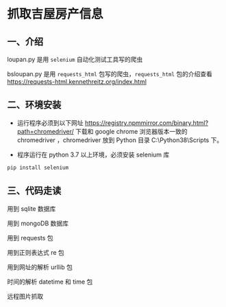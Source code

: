 # 抓取吉屋房产信息

## 一、介绍

loupan.py 是用 `selenium` 自动化测试工具写的爬虫

bsloupan.py 是用 `requests_html` 包写的爬虫，`requests_html` 包的介绍查看 https://requests-html.kennethreitz.org/index.html

## 二、环境安装

- 运行程序必须到以下网址 https://registry.npmmirror.com/binary.html?path=chromedriver/ 下载和 google chrome 浏览器版本一致的  chromedriver ，chromedriver 放到 Python 目录 C:\Python38\Scripts 下。

- 程序运行在 python 3.7 以上环境，必须安装 selenium 库

```sh
pip install selenium 
```



## 三、代码走读

用到 sqlite 数据库

用到 mongoDB 数据库

用到 requests 包

用到正则表达式 re 包

用到网址的解析 urllib 包

时间的解析 datetime 和 time 包

远程图片抓取